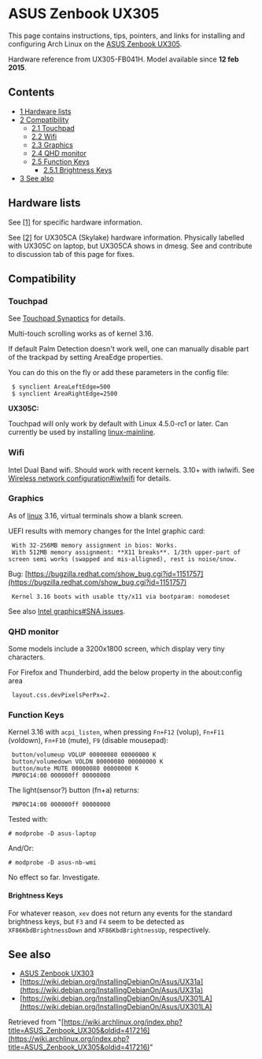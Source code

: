 # ASUS Zenbook UX305

This page contains instructions, tips, pointers, and links for installing and configuring Arch Linux on the [ASUS Zenbook UX305](http://www.asus.com/Notebooks_Ultrabooks/ASUS_ZENBOOK_UX305/Features/).

Hardware reference from UX305-FB041H. Model available since **12 feb 2015**.

## Contents

*   [1 Hardware lists](#Hardware_lists)
*   [2 Compatibility](#Compatibility)
    *   [2.1 Touchpad](#Touchpad)
    *   [2.2 Wifi](#Wifi)
    *   [2.3 Graphics](#Graphics)
    *   [2.4 QHD monitor](#QHD_monitor)
    *   [2.5 Function Keys](#Function_Keys)
        *   [2.5.1 Brightness Keys](#Brightness_Keys)
*   [3 See also](#See_also)

## Hardware lists

See [[1]](https://gist.github.com/anonymous/6363a5462af10ee18c0c) for specific hardware information.

See [[2]](https://gist.github.com/precurse/6dc1990cd000551c8f11) for UX305CA (Skylake) hardware information. Physically labelled with UX305C on laptop, but UX305CA shows in dmesg. See and contribute to discussion tab of this page for fixes.

## Compatibility

### Touchpad

See [Touchpad Synaptics](/index.php/Touchpad_Synaptics "Touchpad Synaptics") for details.

Multi-touch scrolling works as of kernel 3.16.

If default Palm Detection doesn't work well, one can manually disable part of the trackpad by setting AreaEdge properties.

You can do this on the fly or add these parameters in the config file:

```
 $ synclient AreaLeftEdge=500
 $ synclient AreaRightEdge=2500

```

**UX305C:**

Touchpad will only work by default with Linux 4.5.0-rc1 or later. Can currently be used by installing [linux-mainline](https://aur.archlinux.org/packages/linux-mainline/).

### Wifi

Intel Dual Band wifi. Should work with recent kernels. 3.10+ with iwlwifi. See [Wireless network configuration#iwlwifi](/index.php/Wireless_network_configuration#iwlwifi "Wireless network configuration") for details.

### Graphics

As of [linux](https://www.archlinux.org/packages/?name=linux) 3.16, virtual terminals show a blank screen.

UEFI results with memory changes for the Intel graphic card:

```
 With 32-256MB memory assignment in bios: Works.
 With 512MB memory assignment: **X11 breaks**. 1/3th upper-part of screen semi works (swapped and mis-alligned), rest is noise/snow.

```

Bug: [https://bugzilla.redhat.com/show_bug.cgi?id=1151757](https://bugzilla.redhat.com/show_bug.cgi?id=1151757)

```
 Kernel 3.16 boots with usable tty/x11 via bootparam: nomodeset

```

See also [Intel graphics#SNA issues](/index.php/Intel_graphics#SNA_issues "Intel graphics").

### QHD monitor

Some models include a 3200x1800 screen, which display very tiny characters.

For Firefox and Thunderbird, add the below property in the about:config area

```
 layout.css.devPixelsPerPx=2.

```

### Function Keys

Kernel 3.16 with `acpi_listen`, when pressing `Fn+F12` (volup), `Fn+F11` (voldown), `Fn+F10` (mute), `F9` (disable mousepad):

```
 button/volumeup VOLUP 00000080 00000000 K
 button/volumedown VOLDN 00000080 00000000 K
 button/mute MUTE 00000080 00000000 K
 PNP0C14:00 000000ff 00000000

```

The light(sensor?) button (fn+a) returns:

```
 PNP0C14:00 000000ff 00000000

```

Tested with:

```
# modprobe -D asus-laptop

```

And/Or:

```
# modprobe -D asus-nb-wmi

```

No effect so far. Investigate.

#### Brightness Keys

For whatever reason, `xev` does not return any events for the standard brightness keys, but `F3` and `F4` seem to be detected as `XF86KbdBrightnessDown` and `XF86KbdBrightnessUp`, respectively.

## See also

*   [ASUS Zenbook UX303](/index.php/ASUS_Zenbook_UX303 "ASUS Zenbook UX303")
*   [https://wiki.debian.org/InstallingDebianOn/Asus/UX31a](https://wiki.debian.org/InstallingDebianOn/Asus/UX31a)
*   [https://wiki.debian.org/InstallingDebianOn/Asus/UX301LA](https://wiki.debian.org/InstallingDebianOn/Asus/UX301LA)

Retrieved from "[https://wiki.archlinux.org/index.php?title=ASUS_Zenbook_UX305&oldid=417216](https://wiki.archlinux.org/index.php?title=ASUS_Zenbook_UX305&oldid=417216)"